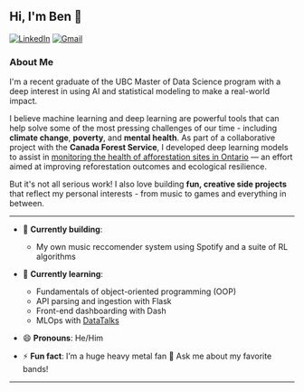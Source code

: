 ## Hi, I'm Ben 👋

[![LinkedIn](https://img.shields.io/badge/linkedin-%230077B5.svg?style=for-the-badge&logo=linkedin&logoColor=white)](https://www.linkedin.com/in/benjamin-frizzell-843436309/)
[![Gmail](https://img.shields.io/badge/Gmail-D14836?style=for-the-badge&logo=gmail&logoColor=white)](mailto:benjamin.frizzell01@gmail.com)


### About Me

I'm a recent graduate of the UBC Master of Data Science program with a deep interest in using AI and statistical modeling to make a real-world impact.

I believe machine learning and deep learning are powerful tools that can help solve some of the most pressing challenges of our time - including **climate change**, **poverty**, and **mental health**. As part of a collaborative project with the **Canada Forest Service**, I developed deep learning models to assist in [monitoring the health of afforestation sites in Ontario](https://github.com/ptompalski/MDSAfforestationMonitoring) — an effort aimed at improving reforestation outcomes and ecological resilience.

But it's not all serious work! I also love building **fun, creative side projects** that reflect my personal interests - from music to games and everything in between.

---

- 🔭 **Currently building**:
  - My own music reccomender system using Spotify and a suite of RL algorithms

- 🌱 **Currently learning**:
  - Fundamentals of object-oriented programming (OOP)
  - API parsing and ingestion with Flask
  - Front-end dashboarding with Dash
  - MLOps with [DataTalks](https://github.com/DataTalksClub/mlops-zoomcamp)

- 😄 **Pronouns**: He/Him  
- ⚡ **Fun fact**: I’m a huge heavy metal fan 🤘 Ask me about my favorite bands!

---
